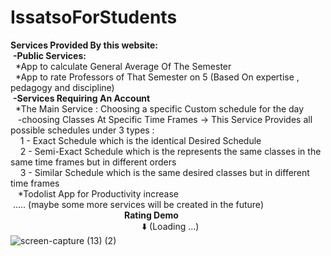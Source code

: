 # IssatsoForStudents
**Services Provided By this website:**
<br>  &nbsp;__-Public Services:__
<br>   &nbsp;&nbsp;*App to calculate General Average Of The Semester
<br>   &nbsp;&nbsp;*App to rate Professors of That Semester on 5 (Based On expertise , pedagogy and discipline)
<br>  &nbsp;__-Services Requiring An Account__
<br>   &nbsp;&nbsp;*The Main Service : Choosing a specific Custom schedule for the day 
<br>    &nbsp;&nbsp;&nbsp;-choosing Classes At Specific Time Frames -> This Service Provides all possible schedules under 3 types :
<br>     &nbsp;&nbsp;&nbsp;&nbsp;1 - Exact Schedule which is the identical Desired Schedule
<br>     &nbsp;&nbsp;&nbsp;&nbsp;2 - Semi-Exact Schedule which is the represents the same classes in the same time frames but in different orders
<br>     &nbsp;&nbsp;&nbsp;&nbsp;3 - Similar Schedule which is the same desired classes but in different time frames
<br>   &nbsp;&nbsp;&nbsp;*Todolist App for Productivity increase
<br> &nbsp;..... (maybe some more services will be created in the future)
<br> &emsp;&emsp;&emsp;&emsp;&emsp;&emsp;&emsp;&emsp;&emsp;&emsp;&emsp;&emsp;&emsp;**Rating Demo**
<br> &emsp;&emsp;&emsp;&emsp;&emsp;&emsp;&emsp;&emsp;&emsp;&emsp;&emsp;&emsp;&emsp;&emsp;&emsp;⬇️ (Loading ...)
<br> ![screen-capture (13) (2)](https://github.com/annous246/IssatsoForStudents/assets/64448280/77161469-a203-40c4-9293-b4596497f069)

